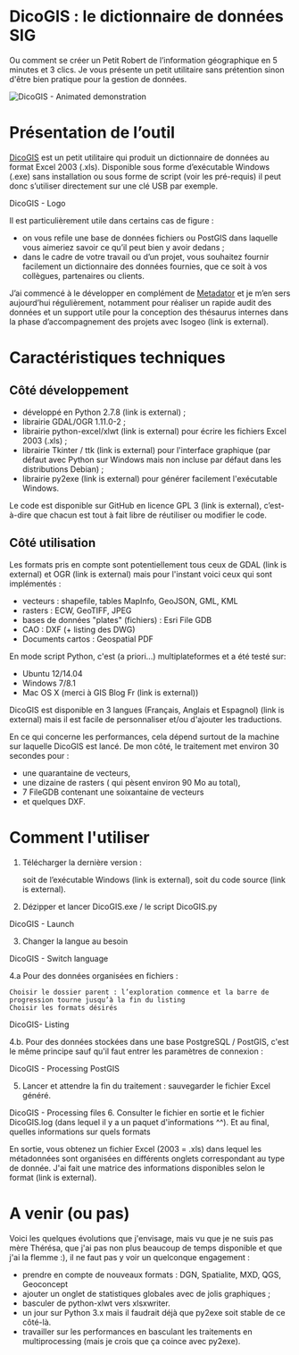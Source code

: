 DicoGIS : le dictionnaire de données SIG
====

Ou comment se créer un Petit Robert de l’information géographique en 5 minutes et 3 clics.
Je vous présente un petit utilitaire sans prétention sinon d'être bien pratique pour la gestion de données.

![DicoGIS - Animated demonstration](https://raw.githubusercontent.com/Guts/DicoGIS/master/doc/DicoGIS_demo.gif "DicoGIS - Animated demonstration")

# Présentation de l’outil

[DicoGIS](https://github.com/Guts/DicoGIS) est un petit utilitaire qui produit un dictionnaire de données au format Excel 2003 (.xls). Disponible sous forme d’exécutable Windows (.exe) sans installation ou sous forme de script (voir les pré-requis) il peut donc s’utiliser directement sur une clé USB par exemple.

DicoGIS - Logo

Il est particulièrement utile dans certains cas de figure :

- on vous refile une base de données fichiers ou PostGIS dans laquelle vous aimeriez savoir ce qu’il peut bien y avoir dedans ;
- dans le cadre de votre travail ou d’un projet, vous souhaitez fournir facilement un dictionnaire des données fournies, que ce soit à vos collègues, partenaires ou clients.

J’ai commencé à le développer en complément de [Metadator](https://github.com/Guts/Metadator) et je m’en sers aujourd’hui régulièrement, notamment pour réaliser un rapide audit des données et un support utile pour la conception des thésaurus internes dans la phase d’accompagnement des projets avec Isogeo (link is external).


# Caractéristiques techniques

## Côté développement

- développé en Python 2.7.8 (link is external) ;
- librairie GDAL/OGR 1.11.0-2 ;
- librairie python-excel/xlwt (link is external) pour écrire les fichiers Excel 2003 (.xls) ;
- librairie Tkinter / ttk (link is external) pour l'interface graphique (par défaut avec Python sur Windows mais non incluse par défaut dans les distributions Debian) ;
- librairie py2exe (link is external) pour générer facilement l'exécutable Windows.

Le code est disponible sur GitHub en licence GPL 3 (link is external), c’est-à-dire que chacun est tout à fait libre de réutiliser ou modifier le code.

## Côté utilisation

Les formats pris en compte sont potentiellement tous ceux de GDAL (link is external) et OGR (link is external) mais pour l'instant voici ceux qui sont implémentés :

- vecteurs : shapefile, tables MapInfo, GeoJSON, GML, KML
- rasters : ECW, GeoTIFF, JPEG
- bases de données "plates" (fichiers) : Esri File GDB
- CAO : DXF (+ listing des DWG)
- Documents cartos : Geospatial PDF

En mode script Python, c'est (a priori...) multiplateformes et a été testé sur:

- Ubuntu 12/14.04
- Windows 7/8.1
- Mac OS X (merci à GIS Blog Fr (link is external))

DicoGIS est disponible en 3 langues (Français, Anglais et Espagnol) (link is external) mais il est facile de personnaliser et/ou d'ajouter les traductions.

En ce qui concerne les performances, cela dépend surtout de la machine sur laquelle DicoGIS est lancé. De mon côté, le traitement met environ 30 secondes pour :

- une quarantaine de vecteurs,
- une dizaine de rasters ( qui pèsent environ 90 Mo au total),
- 7 FileGDB contenant une soixantaine de vecteurs
- et quelques DXF.

# Comment l'utiliser

1. Télécharger la dernière version :

    soit de l’exécutable Windows (link is external),
    soit du code source (link is external).

2. Dézipper et lancer DicoGIS.exe / le script DicoGIS.py

DicoGIS - Launch

3. Changer la langue au besoin

DicoGIS - Switch language

4.a Pour des données organisées en fichiers :

    Choisir le dossier parent : l’exploration commence et la barre de progression tourne jusqu’à la fin du listing
    Choisir les formats désirés

DicoGIS- Listing

4.b. Pour des données stockées dans une base PostgreSQL / PostGIS, c'est le même principe sauf qu'il faut entrer les paramètres de connexion :

 DicoGIS - Processing PostGIS

5. Lancer et attendre la fin du traitement : sauvegarder le fichier Excel généré.

DicoGIS - Processing files
6. Consulter le fichier en sortie et le fichier DicoGIS.log (dans lequel il y a un paquet d'informations ^^).
Et au final, quelles informations sur quels formats

En sortie, vous obtenez un fichier Excel (2003 = .xls) dans lequel les métadonnées sont organisées en différents onglets correspondant au type de donnée. J'ai fait une matrice des informations disponibles selon le format (link is external).


# A venir (ou pas)

Voici les quelques évolutions que j'envisage, mais vu que je ne suis pas mère Thérésa, que j'ai pas non plus beaucoup de temps disponible et que j'ai la flemme :), il ne faut pas y voir un quelconque engagement :

- prendre en compte de nouveaux formats : DGN, Spatialite, MXD, QGS, Geoconcept
- ajouter un onglet de statistiques globales avec de jolis graphiques ;
- basculer de python-xlwt vers xlsxwriter.
- un jour sur Python 3.x mais il faudrait déjà que py2exe soit stable de ce côté-là.
- travailler sur les performances en basculant les traitements en multiprocessing (mais je crois que ça coince avec py2exe).

